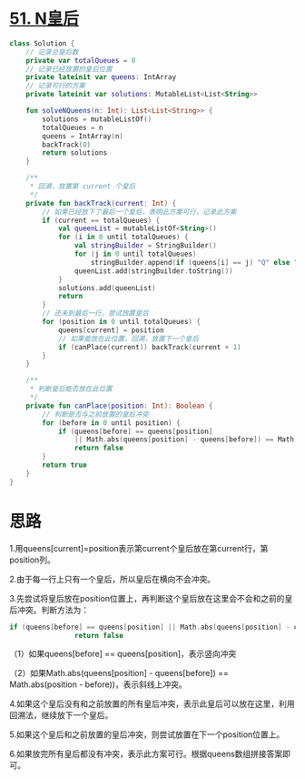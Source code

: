 # [51. N皇后](https://leetcode-cn.com/problems/n-queens/)

```kotlin
class Solution {
    // 记录总皇后数
    private var totalQueues = 0
    // 记录已经放置的皇后位置
    private lateinit var queens: IntArray
    // 记录可行的方案
    private lateinit var solutions: MutableList<List<String>>

    fun solveNQueens(n: Int): List<List<String>> {
        solutions = mutableListOf()
        totalQueues = n
        queens = IntArray(n)
        backTrack(0)
        return solutions
    }

    /**
     * 回溯，放置第 current 个皇后
     */
    private fun backTrack(current: Int) {
        // 如果已经放下了最后一个皇后，表明此方案可行，记录此方案
        if (current == totalQueues) {
            val queenList = mutableListOf<String>()
            for (i in 0 until totalQueues) {
                val stringBuilder = StringBuilder()
                for (j in 0 until totalQueues)
                    stringBuilder.append(if (queens[i] == j) "Q" else ".")
                queenList.add(stringBuilder.toString())
            }
            solutions.add(queenList)
            return
        }
        // 还未到最后一行，尝试放置皇后
        for (position in 0 until totalQueues) {
            queens[current] = position
            // 如果能放在此位置，回溯，放置下一个皇后
            if (canPlace(current)) backTrack(current + 1)
        }
    }

    /**
     * 判断皇后能否放在此位置
     */
    private fun canPlace(position: Int): Boolean {
        // 判断是否与之前放置的皇后冲突
        for (before in 0 until position) {
            if (queens[before] == queens[position] 
                || Math.abs(queens[position] - queens[before]) == Math.abs(position - before))
                return false
        }
        return true
    }
}
```

# 思路

1.用queens[current]=position表示第current个皇后放在第current行，第position列。

2.由于每一行上只有一个皇后，所以皇后在横向不会冲突。

3.先尝试将皇后放在position位置上，再判断这个皇后放在这里会不会和之前的皇后冲突。判断方法为：

```kotlin
if (queens[before] == queens[position] || Math.abs(queens[position] - queens[before]) == Math.abs(position - before))
                return false
```

（1）如果queens[before] == queens[position]，表示竖向冲突

（2）如果Math.abs(queens[position] - queens[before]) == Math.abs(position - before))，表示斜线上冲突。

4.如果这个皇后没有和之前放置的所有皇后冲突，表示此皇后可以放在这里，利用回溯法，继续放下一个皇后。

5.如果这个皇后和之前放置的皇后冲突，则尝试放置在下一个position位置上。

6.如果放完所有皇后都没有冲突，表示此方案可行。根据queens数组拼接答案即可。


